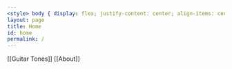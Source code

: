 ```yaml
---
<style> body { display: flex; justify-content: center; align-items: center; height: 100vh; } </style>
layout: page
title: Home
id: home
permalink: /
---
```



[[Guitar Tones]]  [[About]] 




